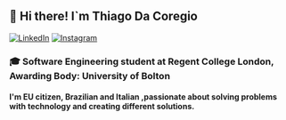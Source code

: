 ## 👋 Hi there! I`m Thiago Da Coregio
[![LinkedIn](https://custom-icon-badges.demolab.com/badge/LinkedIn-0A66C2?logo=linkedin-white&logoColor=fff)]([#](https://www.linkedin.com/in/thiagodacoregio/))
[![Instagram](https://img.shields.io/badge/Instagram-%23E4405F.svg?logo=Instagram&logoColor=white)](https://www.instagram.com/thiagodacoregio)

### 🎓 Software Engineering student at Regent College London, Awarding Body: University of Bolton

#### I'm EU citizen, Brazilian and Italian ,passionate about solving problems with technology and creating different solutions.

 






